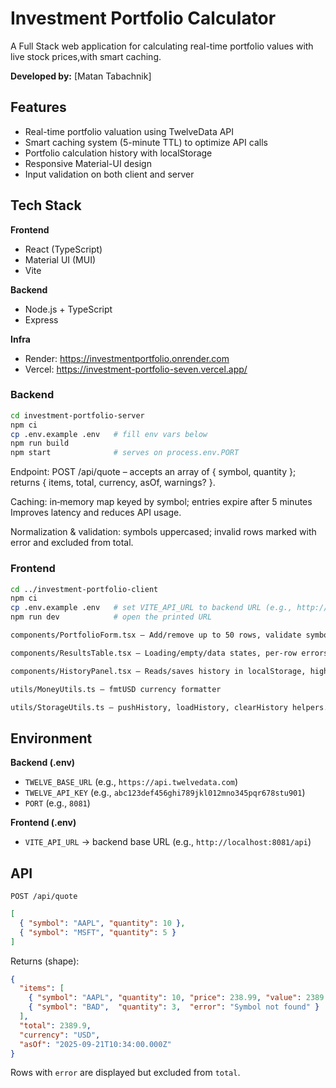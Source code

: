 # Investment Portfolio Calculator
A Full Stack web application for calculating real-time portfolio values with live stock prices,with smart caching.

**Developed by:** [Matan Tabachnik]

## Features
- Real-time portfolio valuation using TwelveData API
- Smart caching system (5-minute TTL) to optimize API calls
- Portfolio calculation history with localStorage
- Responsive Material-UI design
- Input validation on both client and server

## Tech Stack
**Frontend**
* React (TypeScript)
* Material UI (MUI)
* Vite 

**Backend**
* Node.js + TypeScript
* Express

**Infra**
* Render: https://investmentportfolio.onrender.com
* Vercel: https://investment-portfolio-seven.vercel.app/

### Backend
```bash
cd investment-portfolio-server
npm ci
cp .env.example .env   # fill env vars below
npm run build
npm start              # serves on process.env.PORT
```

Endpoint: POST /api/quote – accepts an array of { symbol, quantity }; returns { items, total, currency, asOf, warnings? }.

Caching: in‑memory map keyed by symbol; entries expire after 5 minutes Improves latency and reduces API usage.

Normalization & validation: symbols uppercased; invalid rows marked with error and excluded from total.

### Frontend
```bash
cd ../investment-portfolio-client
npm ci
cp .env.example .env   # set VITE_API_URL to backend URL (e.g., http://localhost:8081/api)
npm run dev            # open the printed URL

components/PortfolioForm.tsx – Add/remove up to 50 rows, validate symbol and quantity, normalize (symbol.trim().toUpperCase(), positive integer quantity).

components/ResultsTable.tsx – Loading/empty/data states, per‑row errors via ErrorDisplay, total computed from valid rows only.

components/HistoryPanel.tsx – Reads/saves history in localStorage, highlights latest run, supports “Clear”.

utils/MoneyUtils.ts – fmtUSD currency formatter 

utils/StorageUtils.ts – pushHistory, loadHistory, clearHistory helpers.
```

## Environment
**Backend (.env)**
* `TWELVE_BASE_URL` (e.g., `https://api.twelvedata.com`)
* `TWELVE_API_KEY` (e.g., `abc123def456ghi789jkl012mno345pqr678stu901`)
* `PORT` (e.g., `8081`)

**Frontend (.env)**
* `VITE_API_URL` → backend base URL (e.g., `http://localhost:8081/api`)

## API 
`POST /api/quote`
```json
[
  { "symbol": "AAPL", "quantity": 10 },
  { "symbol": "MSFT", "quantity": 5 }
]
```

Returns (shape):
```json
{
  "items": [
    { "symbol": "AAPL", "quantity": 10, "price": 238.99, "value": 2389.9 },
    { "symbol": "BAD",  "quantity": 3,  "error": "Symbol not found" }
  ],
  "total": 2389.9,
  "currency": "USD",
  "asOf": "2025-09-21T10:34:00.000Z"
}
```

Rows with `error` are displayed but excluded from `total`.
